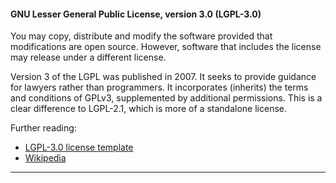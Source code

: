 #### GNU Lesser General Public License, version 3.0 (LGPL-3.0)

You may copy, distribute and modify the software provided that modifications are open source. However, software that includes the license may release under a different license.

Version 3 of the LGPL was published in 2007. It seeks to provide guidance for lawyers rather than programmers. It incorporates (inherits) the terms and conditions of GPLv3, supplemented by additional permissions. This is a clear difference to LGPL-2.1, which is more of a standalone license. 

Further reading:

* [LGPL-3.0 license template](http://opensource.org/licenses/LGPL-3.0 "LGPL-3.0 license")
* [Wikipedia](http://en.wikipedia.org/wiki/GNU_Lesser_General_Public_License "Wikipedia")
***
